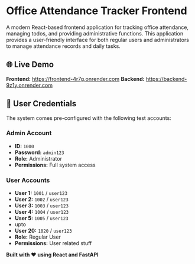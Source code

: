 # Office Attendance Tracker Frontend

A modern React-based frontend application for tracking office attendance, managing todos, and providing administrative functions. This application provides a user-friendly interface for both regular users and administrators to manage attendance records and daily tasks.

## 🌐 Live Demo

**Frontend:** https://frontend-4r7g.onrender.com 
**Backend:** https://backend-9z1y.onrender.com

## 🔐 User Credentials

The system comes pre-configured with the following test accounts:

### Admin Account
- **ID:** `1000`
- **Password:** `admin123`
- **Role:** Administrator
- **Permissions:** Full system access

### User Accounts
- **User 1:** `1001` / `user123`
- **User 2:** `1002` / `user123`
- **User 3:** `1003` / `user123`
- **User 4:** `1004` / `user123`
- **User 5:** `1005` / `user123`
- upto
- **User 20:** `1020` / `user123`
- **Role:** Regular User
- **Permissions:** User related stuff



**Built with ❤️ using React and FastAPI**
